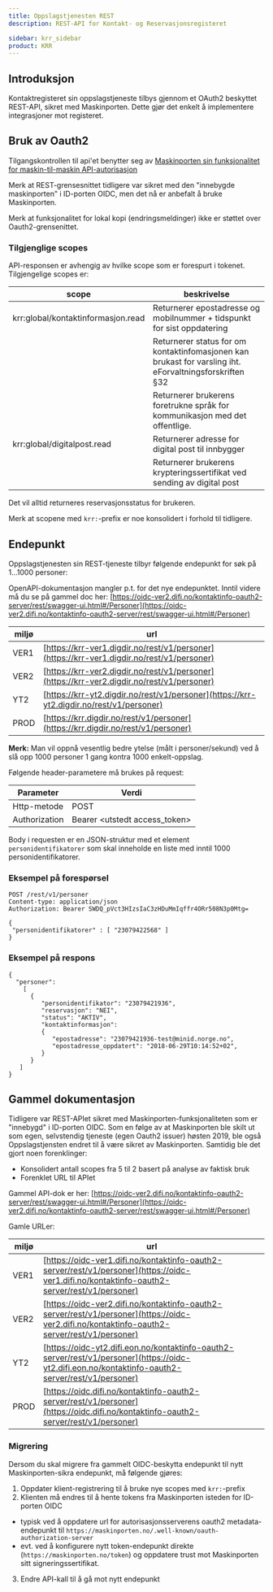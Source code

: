 ```yaml
---
title: Oppslagstjenesten REST
description: REST-API for Kontakt- og Reservasjonsregisteret

sidebar: krr_sidebar
product: KRR
---
```


## Introduksjon

Kontaktregisteret sin oppslagstjeneste tilbys gjennom et OAuth2 beskyttet REST-API, sikret med Maskinporten. Dette gjør det enkelt å implementere integrasjoner mot registeret.

## Bruk av Oauth2

Tilgangskontrollen til api'et benytter seg av  [Maskinporten sin funksjonalitet for maskin-til-maskin API-autorisasjon]({{site.baseurl}}/docs/maskinporten/maskinporten_auth_server-to-server-oauth2)

Merk at REST-grensesnittet tidligere var sikret med den "innebygde maskinporten" i ID-porten OIDC, men det nå er anbefalt å bruke Maskinporten.

Merk at funksjonalitet for lokal kopi (endringsmeldinger) ikke er støttet over Oauth2-grensenittet.


### Tilgjenglige scopes

API-responsen er avhengig av hvilke scope som er forespurt i tokenet.   Tilgjengelige scopes er:

| scope | beskrivelse |
|-|-|
| krr:global/kontaktinformasjon.read | Returnerer epostadresse og mobilnummer + tidspunkt for sist oppdatering |
| | Returnerer status for om kontaktinfomasjonen kan brukast for varsling iht. eForvaltningsforskriften  §32 |
| | Returnerer brukerens foretrukne språk for kommunikasjon med det offentlige.  |
| krr:global/digitalpost.read | Returnerer adresse for digital post til innbygger |
| | Returnerer brukerens krypteringssertifikat ved sending av digital post |

Det vil alltid returneres reservasjonsstatus for brukeren.

Merk at scopene med `krr:`-prefix er noe konsolidert i forhold til tidligere.

## Endepunkt

Oppslagstjenesten sin REST-tjeneste tilbyr følgende endepunkt for søk på 1...1000 personer:

OpenAPI-dokumentasjon mangler p.t. for det nye endepunktet.  Inntil videre må du se på gammel doc her: [https://oidc-ver2.difi.no/kontaktinfo-oauth2-server/rest/swagger-ui.html#/Personer](https://oidc-ver2.difi.no/kontaktinfo-oauth2-server/rest/swagger-ui.html#/Personer)

|miljø|url|
|-|-|
|VER1|[https://krr-ver1.digdir.no/rest/v1/personer](https://krr-ver1.digdir.no/rest/v1/personer)|
|VER2|[https://krr-ver2.digdir.no/rest/v1/personer](https://krr-ver2.digdir.no/rest/v1/personer)|
|YT2 |[https://krr-yt2.digdir.no/rest/v1/personer](https://krr-yt2.digdir.no/rest/v1/personer)|
|PROD|[https://krr.digdir.no/rest/v1/personer](https://krr.digdir.no/rest/v1/personer)|

**Merk:** Man vil oppnå vesentlig bedre ytelse (målt i personer/sekund) ved å slå opp 1000 personer 1 gang kontra 1000 enkelt-oppslag.

Følgende header-parametere må brukes på request:

| Parameter  | Verdi |
| --- | --- |
| Http-metode | POST |
| Authorization | Bearer \<utstedt access_token\> |

Body i requesten er en JSON-struktur med et element `personidentifikatorer` som skal inneholde en liste med inntil 1000 personidentifikatorer.

### Eksempel på forespørsel

```
POST /rest/v1/personer
Content-type: application/json
Authorization: Bearer SWDQ_pVct3HIzsIaC3zHDuMmIqffr4ORr508N3p0Mtg=

{
 "personidentifikatorer" : [ "23079422568" ]
}
```

### Eksempel på respons

```
{
  "personer":
    [
      {
         "personidentifikator": "23079421936",
         "reservasjon": "NEI",
         "status": "AKTIV",
         "kontaktinformasjon":
         {
            "epostadresse": "23079421936-test@minid.norge.no",
            "epostadresse_oppdatert": "2018-06-29T10:14:52+02",
         }
      }
   ]
}
```


## Gammel dokumentasjon

Tidligere var REST-APIet sikret med Maskinporten-funksjonaliteten som er "innebygd" i ID-porten OIDC. Som en følge av at Maskinporten ble skilt ut som egen, selvstendig tjeneste (egen Oauth2 issuer) høsten 2019, ble også Oppslagstjensten endret til å være sikret av Maskinporten. Samtidig ble det gjort noen forenklinger:
- Konsolidert antall scopes fra 5 til 2 basert på analyse av faktisk bruk
- Forenklet URL til APIet



 Gammel API-dok er her: [https://oidc-ver2.difi.no/kontaktinfo-oauth2-server/rest/swagger-ui.html#/Personer](https://oidc-ver2.difi.no/kontaktinfo-oauth2-server/rest/swagger-ui.html#/Personer)

Gamle URLer:

 |miljø|url|
 |-|-|
 |VER1|[https://oidc-ver1.difi.no/kontaktinfo-oauth2-server/rest/v1/personer](https://oidc-ver1.difi.no/kontaktinfo-oauth2-server/rest/v1/personer)|
 |VER2|[https://oidc-ver2.difi.no/kontaktinfo-oauth2-server/rest/v1/personer](https://oidc-ver2.difi.no/kontaktinfo-oauth2-server/rest/v1/personer)|
 |YT2|[https://oidc-yt2.difi.eon.no/kontaktinfo-oauth2-server/rest/v1/personer](https://oidc-yt2.difi.eon.no/kontaktinfo-oauth2-server/rest/v1/personer)|
 |PROD|[https://oidc.difi.no/kontaktinfo-oauth2-server/rest/v1/personer](https://oidc.difi.no/kontaktinfo-oauth2-server/rest/v1/personer)|



### Migrering

Dersom du skal migrere fra gammelt OIDC-beskytta endepunkt til nytt Maskinporten-sikra endepunkt, må følgende gjøres:

1. Oppdater klient-registrering til å bruke nye scopes med `krr:`-prefix
2. Klienten må endres til å hente tokens fra Maskinporten isteden for ID-porten OIDC
  - typisk ved å oppdatere url for autorisasjonsserverens oauth2 metadata-endepunkt til `https://maskinporten.no/.well-known/oauth-authorization-server`
  - evt. ved å konfigurere nytt token-endepunkt direkte (`https://maskinporten.no/token`) og oppdatere trust mot Maskinporten sitt signeringssertifikat.
3. Endre API-kall til å gå mot nytt endepunkt
